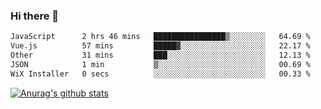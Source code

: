 ### Hi there 👋



<!--
**webB1an/webB1an** is a ✨ _special_ ✨ repository because its `README.md` (this file) appears on your GitHub profile.

Here are some ideas to get you started:

- 🔭 I’m currently working on ...
- 🌱 I’m currently learning ...
- 👯 I’m looking to collaborate on ...
- 🤔 I’m looking for help with ...
- 💬 Ask me about ...
- 📫 How to reach me: ...
- 😄 Pronouns: ...
- ⚡ Fun fact: ...
-->

<!--START_SECTION:waka-->

```txt
JavaScript      2 hrs 46 mins   ████████████████▒░░░░░░░░   64.69 %
Vue.js          57 mins         █████▓░░░░░░░░░░░░░░░░░░░   22.17 %
Other           31 mins         ███░░░░░░░░░░░░░░░░░░░░░░   12.13 %
JSON            1 min           ▒░░░░░░░░░░░░░░░░░░░░░░░░   00.69 %
WiX Installer   0 secs          ░░░░░░░░░░░░░░░░░░░░░░░░░   00.33 %
```

<!--END_SECTION:waka-->


[![Anurag's github stats](https://github-readme-stats.vercel.app/api?username=webB1an&show_icons=true&theme=radical)](https://github.com/anuraghazra/github-readme-stats)

